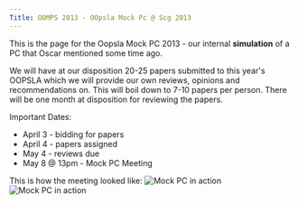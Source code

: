 ```yaml
---
Title: OOMPS 2013 - OOpsla Mock Pc @ Scg 2013
---
```


This is the page for the Oopsla Mock PC 2013 - our internal **simulation** of a PC that Oscar mentioned some time ago. 

We will have at our disposition 20-25 papers submitted to this year's OOPSLA which we will provide our own reviews, opinions and recommendations on. This will boil down to 7-10 papers per person. There will be one month at disposition for reviewing the papers. 

Important Dates:


-  April 3 - bidding for papers
-  April 4 - papers assigned
-  May 4 - reviews due
-  May 8 @ 13pm - Mock PC Meeting 

This is how the meeting looked like:
![Mock PC in action](%assets_url%/files/7c/jz0t2tyjkpa7prttn0ywsnzkhb9by9/Screen-Shot-2013-09-06-at-9.48.15-AM.png)
![Mock PC in action](%assets_url%/files/00/bpqa7rlebzsdwkcjgy0hy23b2gqge7/Screen-Shot-2013-09-06-at-9.55.48-AM.png)

